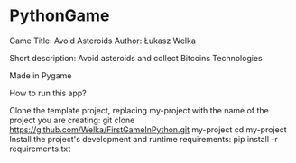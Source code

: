 # PythonGame
Game Title: Avoid Asteroids
Author: Łukasz Welka

Short description:
Avoid asteroids and collect Bitcoins 
Technologies

Made in Pygame

How to run this app?

Clone the template project, replacing my-project with the name of the project you are creating: git clone https://github.com/Welka/FirstGameInPython.git my-project cd my-project
Install the project's development and runtime requirements: pip install -r requirements.txt

